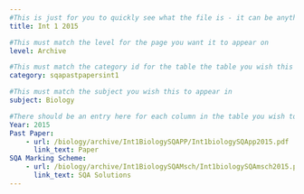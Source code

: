 ```yaml
---
#This is just for you to quickly see what the file is - it can be anything you want
title: Int 1 2015

#This must match the level for the page you want it to appear on
level: Archive

#This must match the category id for the table the table you wish this to appear in
category: sqapastpapersint1

#This must match the subject you wish this to appear in
subject: Biology

#There should be an entry here for each column in the table you wish to populate:
Year: 2015
Past Paper:
    - url: /biology/archive/Int1BiologySQAPP/Int1biologySQApp2015.pdf
      link_text: Paper
SQA Marking Scheme:
    - url: /biology/archive/Int1BiologySQAMsch/Int1biologySQAmsch2015.pdf
      link_text: SQA Solutions
---
```


